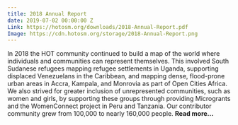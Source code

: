```yaml
---
title: 2018 Annual Report
date: 2019-07-02 00:00:00 Z
Link: https://hotosm.org/downloads/2018-Annual-Report.pdf
Image: https://cdn.hotosm.org/storage/2018-Annual-Report.png
---
```


In 2018 the HOT community continued to build a map of the world where individuals and communities can represent themselves. This involved South Sudanese refugees mapping refugee settlements in Uganda, supporting displaced Venezuelans in the Caribbean, and mapping dense, flood-prone urban areas in Accra, Kampala, and Monrovia as part of Open Cities Africa. We also strived for greater inclusion of unrepresented communities, such as women and girls, by supporting these groups through providing Microgrants and the WomenConnect project in Peru and Tanzania. Our contributor community grew from 100,000 to nearly 160,000 people. **Read more…**
